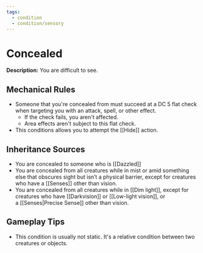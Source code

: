 ```yaml
---
tags:
  - condition
  - condition/sensory
---
```

# Concealed
**Description:** You are difficult to see.

## Mechanical Rules

- Someone that you're concealed from must succeed at a DC 5 flat check when targeting you with an attack, spell, or other effect.  
	- If the check fails, you aren't affected.  
	- Area effects aren't subject to this flat check.
- This conditions allows you to attempt the [[Hide]] action.

## Inheritance Sources

- You are concealed to someone who is [[Dazzled]]
- You are concealed from all creatures while in mist or amid something else that obscures sight but isn’t a physical barrier, except for creatures who have a [[Senses]] other than vision.
- You are concealed from all creatures while in [[Dim light]], except for creatures who have [[Darkvision]] or [[Low-light vision]], or a [[Senses|Precise Sense]] other than vision.

## Gameplay Tips

- This condition is usually not static. It's a relative condition between two creatures or objects.